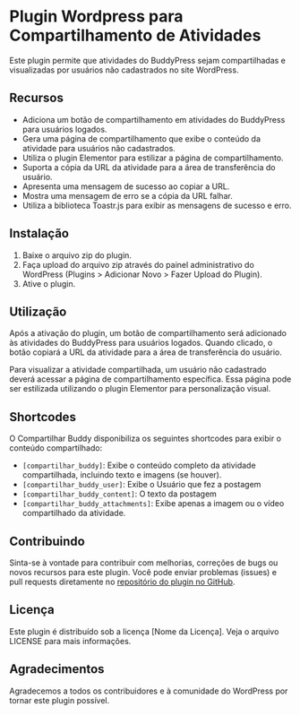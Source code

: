<h1>Plugin Wordpress para Compartilhamento de Atividades</h1>

<p>
  Este plugin permite que atividades do BuddyPress sejam compartilhadas e visualizadas por usuários não cadastrados no site WordPress.
</p>

<h2>Recursos</h2>

<ul>
  <li>Adiciona um botão de compartilhamento em atividades do BuddyPress para usuários logados.</li>
  <li>Gera uma página de compartilhamento que exibe o conteúdo da atividade para usuários não cadastrados.</li>
  <li>Utiliza o plugin Elementor para estilizar a página de compartilhamento.</li>
  <li>Suporta a cópia da URL da atividade para a área de transferência do usuário.</li>
  <li>Apresenta uma mensagem de sucesso ao copiar a URL.</li>
  <li>Mostra uma mensagem de erro se a cópia da URL falhar.</li>
  <li>Utiliza a biblioteca Toastr.js para exibir as mensagens de sucesso e erro.</li>
</ul>

<h2>Instalação</h2>

<ol>
  <li>Baixe o arquivo zip do plugin.</li>
  <li>Faça upload do arquivo zip através do painel administrativo do WordPress (Plugins > Adicionar Novo > Fazer Upload do Plugin).</li>
  <li>Ative o plugin.</li>
</ol>

<h2>Utilização</h2>

<p>
  Após a ativação do plugin, um botão de compartilhamento será adicionado às atividades do BuddyPress para usuários logados. Quando clicado, o botão copiará a URL da atividade para a área de transferência do usuário.
</p>

<p>
  Para visualizar a atividade compartilhada, um usuário não cadastrado deverá acessar a página de compartilhamento específica. Essa página pode ser estilizada utilizando o plugin Elementor para personalização visual.
</p>

<h2>Shortcodes</h2>
<p>
O Compartilhar Buddy disponibiliza os seguintes shortcodes para exibir o conteúdo compartilhado:

- `[compartilhar_buddy]`: Exibe o conteúdo completo da atividade compartilhada, incluindo texto e imagens (se houver).
- `[compartilhar_buddy_user]`: Exibe o Usuário que fez a postagem
- `[compartilhar_buddy_content]`: O texto da postagem
- `[compartilhar_buddy_attachments]`: Exibe apenas a imagem ou o vídeo compartilhado da atividade.
	
</p>

<h2>Contribuindo</h2>

<p>
  Sinta-se à vontade para contribuir com melhorias, correções de bugs ou novos recursos para este plugin. Você pode enviar problemas (issues) e pull requests diretamente no <a href="https://github.com/seu-usuario/nome-do-repositorio">repositório do plugin no GitHub</a>.
</p>

<h2>Licença</h2>

<p>
  Este plugin é distribuído sob a licença [Nome da Licença]. Veja o arquivo LICENSE para mais informações.
</p>

<h2>Agradecimentos</h2>

<p>
  Agradecemos a todos os contribuidores e à comunidade do WordPress por tornar este plugin possível.
</p>
